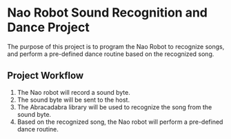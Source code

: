 # Nao Robot Sound Recognition and Dance Project

The purpose of this project is to program the Nao Robot to recognize songs, and perform a pre-defined dance routine based on the recognized song.

## Project Workflow

1. The Nao robot will record a sound byte.
2. The sound byte will be sent to the host.
3. The Abracadabra library will be used to recognize the song from the sound byte.
4. Based on the recognized song, the Nao robot will perform a pre-defined dance routine.